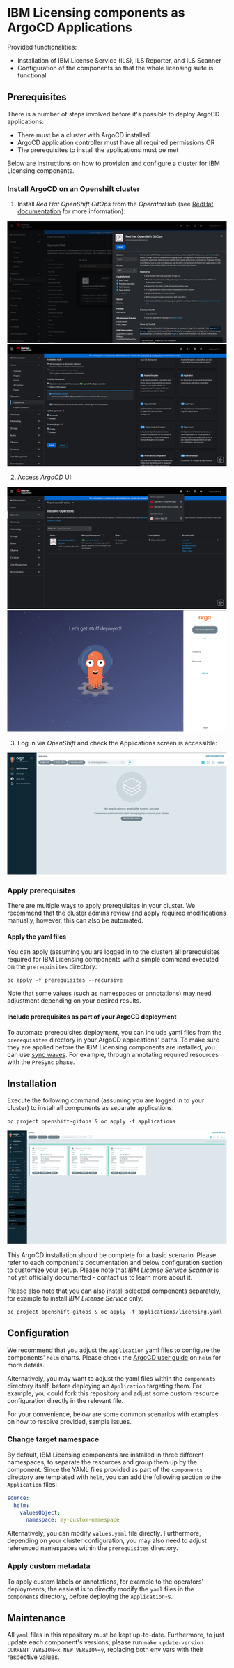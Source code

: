 # IBM Licensing components as ArgoCD Applications

Provided functionalities:
- Installation of IBM License Service (ILS), ILS Reporter, and ILS Scanner
- Configuration of the components so that the whole licensing suite is functional

## Prerequisites

There is a number of steps involved before it's possible to deploy ArgoCD applications:
- There must be a cluster with ArgoCD installed
- ArgoCD application controller must have all required permissions OR
- The prerequisites to install the applications must be met

Below are instructions on how to provision and configure a cluster for IBM Licensing components.

### Install ArgoCD on an Openshift cluster

1. Install *Red Hat OpenShift GitOps* from the *OperatorHub* (see 
[RedHat documentation](https://docs.openshift.com/gitops/1.14/installing_gitops/installing-openshift-gitops.html)
for more information):

![install-red-hat-openshift-gitops-step-1](docs/images/install-red-hat-openshift-gitops-step-1.png)
![install-red-hat-openshift-gitops-step-2](docs/images/install-red-hat-openshift-gitops-step-2.png)

2. Access *ArgoCD* UI:

![argo-cd-ui-step-1.png](docs/images/argo-cd-ui-step-1.png)
![argo-cd-ui-step-2.png](docs/images/argo-cd-ui-step-2.png)

3. Log in via *OpenShift* and check the Applications screen is accessible:

![applications-screen.png](docs/images/applications-screen.png)

### Apply prerequisites

There are multiple ways to apply prerequisites in your cluster. We recommend that the cluster admins review and apply
required modifications manually, however, this can also be automated.

#### Apply the yaml files

You can apply (assuming you are logged in to the cluster) all prerequisites required for IBM Licensing components
with a simple command executed on the `prerequisites` directory:

```commandline
oc apply -f prerequisites --recursive
```

Note that some values (such as namespaces or annotations) may need adjustment depending on your desired results.

#### Include prerequisites as part of your ArgoCD deployment

To automate prerequisites deployment, you can include yaml files from the `prerequisites` directory in your ArgoCD
applications' paths. To make sure they are applied before the IBM Licensing components are installed, you can use
[sync waves](https://argo-cd.readthedocs.io/en/latest/user-guide/sync-waves/). For example, through annotating required
resources with the `PreSync` phase.

## Installation

Execute the following command (assuming you are logged in to your cluster) to install all components as separate
applications:
```commandline
oc project openshift-gitops & oc apply -f applications
```

![components.png](docs/images/components.png)

This ArgoCD installation should be complete for a basic scenario. Please refer to each component's documentation and
below configuration section to customize your setup. Please note that *IBM License Service Scanner* is not yet
officially documented - contact us to learn more about it.

Please also note that you can also install selected components separately, for example to install *IBM License Service*
only:
```commandline
oc project openshift-gitops & oc apply -f applications/licensing.yaml
```

## Configuration

We recommend that you adjust the `Application` yaml files to configure the components' `helm` charts. Please check
the [ArgoCD user guide](https://argo-cd.readthedocs.io/en/latest/user-guide/helm/) on `helm` for more details.

Alternatively, you may want to adjust the yaml files within the `components` directory itself, before deploying
an `Application` targeting them. For example, you could fork this repository and adjust some custom resource
configuration directly in the relevant file.

For your convenience, below are some common scenarios with examples on how to resolve provided, sample issues.

### Change target namespace

By default, IBM Licensing components are installed in three different namespaces, to separate the resources and group
them up by the component. Since the YAML files provided as part of the `components` directory are templated with `helm`,
you can add the following section to the `Application` files:

```yaml
source:
  helm:
    valuesObject:
      namespace: my-custom-namespace
```

Alternatively, you can modify `values.yaml` file directly. Furthermore, depending on your cluster configuration,
you may also need to adjust referenced namespaces within the `prerequisites` directory.

### Apply custom metadata

To apply custom labels or annotations, for example to the operators' deployments, the easiest is to directly modify
the `yaml` files in the `components` directory, before deploying the `Application`-s.

## Maintenance

All `yaml` files in this repository must be kept up-to-date. Furthermore, to just update each component's versions,
please run `make update-version CURRENT_VERSION=x NEW_VERSION=y`, replacing both env vars with their respective values.
